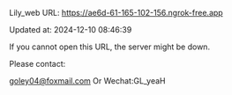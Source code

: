 Lily_web URL: https://ae6d-61-165-102-156.ngrok-free.app

Updated at: 2024-12-10 08:46:39

If you cannot open this URL, the server might be down.

Please contact: 

goley04@foxmail.com Or Wechat:GL_yeaH